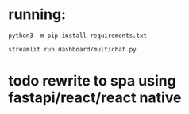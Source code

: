 # running:

`python3 -m pip install requirements.txt`

`streamlit run dashboard/multichat.py`

# todo rewrite to spa using fastapi/react/react native
